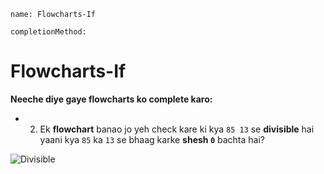 ```ngMeta
name: Flowcharts-If

completionMethod:
```

# Flowcharts-If

**Neeche diye gaye flowcharts ko complete karo:**


- 2) Ek **flowchart** banao jo yeh check kare ki kya `85 13` se **divisible**	 hai yaani kya `85` ka `13` se bhaag karke **shesh `0`** bachta hai?

![Divisible](/home/courage/Desktop/Markdown-Curriculum/10s8bxnd7fhFcq57MEqjlORFQ.png)

